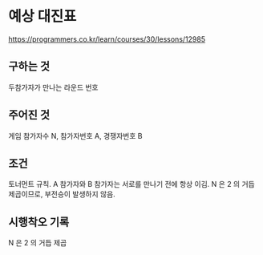 # 예상 대진표
https://programmers.co.kr/learn/courses/30/lessons/12985
## 구하는 것
두참가자가 만나는 라운드 번호
## 주어진 것
게임 참가자수 N, 
참가자번호 A,
경쟁자번호 B
## 조건
토너먼트 규칙. 
A 참가자와 B 참가자는 서로를 만나기 전에 항상 이김.
N 은 2 의 거듭제곱이므로, 부전승이 발생하지 않음. 

## 시행착오 기록
N 은 2 의 거듭 제곱
